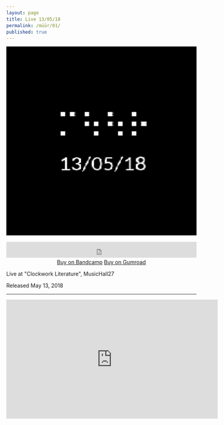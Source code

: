 ```yaml
---
layout: page
title: Live 13​/​05​/​18
permalink: /müür/01/
published: true
---
```

![](cover.png)

<center>
<iframe style="border: 0; width: 100%; height: 42px;" src="https://bandcamp.com/EmbeddedPlayer/album=1231617302/size=small/bgcol=333333/linkcol=ffffff/transparent=true/" seamless><a href="http://omega9.bandcamp.com/album/live-13-05-18">Live 13/05/18 by MÜÜR</a></iframe>
</center>

<center>
<a markdown="0" href="https://omega9.bandcamp.com/album/live-13-05-18" class="btn">Buy on Bandcamp</a> <a markdown="0" href="https://gum.co/sIFPI" class="btn">Buy on Gumroad</a>
</center>

Live at "Clockwork Literature", MusicHall27

Released May 13, 2018

-----
<center>
<iframe width="560" height="315" src="https://www.youtube.com/embed/Vi3wkhi_JCs" frameborder="0" allow="accelerometer; autoplay; encrypted-media; gyroscope; picture-in-picture" allowfullscreen></iframe>
</center>